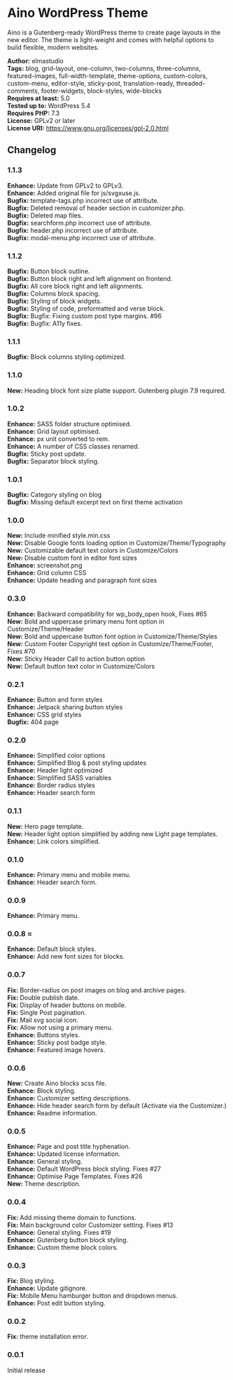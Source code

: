 # Aino WordPress Theme
Aino is a Gutenberg-ready WordPress theme to create page layouts in the new editor. The theme is light-weight and comes with helpful options to build flexible, modern websites.  

__Author:__ elmastudio  
__Tags:__  blog, grid-layout, one-column, two-columns, three-columns, featured-images, full-width-template, theme-options, custom-colors, custom-menu, editor-style, sticky-post, translation-ready, threaded-comments, footer-widgets, block-styles, wide-blocks  
__Requires at least:__ 5.0  
__Tested up to:__ WordPress 5.4  
__Requires PHP:__ 7.3    
__License:__ GPLv2 or later  
__License URI:__ https://www.gnu.org/licenses/gpl-2.0.html  

## Changelog  

### 1.1.3   
**Enhance:** Update from GPLv2 to GPLv3.  
**Enhance:** Added original file for js/svgxuse.js.  
**Bugfix:** template-tags.php incorrect use of attribute.  
**Bugfix:** Deleted removal of header section in customizer.php.  
**Bugfix:** Deleted map files.  
**Bugfix:** searchform.php incorrect use of attribute.  
**Bugfix:** header.php incorrect use of attribute.  
**Bugfix:** modal-menu.php incorrect use of attribute.  

### 1.1.2   
**Bugfix:** Button block outline.  
**Bugfix:** Button block right and left alignment on frontend.  
**Bugfix:** All core block right and left alignments.  
**Bugfix:** Columns block spacing.  
**Bugfix:** Styling of block widgets.  
**Bugfix:** Styling of code, preformatted and verse block.  
**Bugfix:**  Bugfix: Fixing custom post type margins. #96  
**Bugfix:**  Bugfix: A11y fixes.  

### 1.1.1  
**Bugfix:** Block columns styling optimized.  

### 1.1.0  
**New:** Heading block font size platte support. Gutenberg plugin 7.9 required.  

### 1.0.2 
**Enhance:** SASS folder structure optimised.  
**Enhance:** Grid layout optimised.  
**Enhance:** px unit converted to rem.  
**Enhance:** A number of CSS classes renamed.  
**Bugfix:** Sticky post update.  
**Bugfix:** Separator block styling.  
    
### 1.0.1 
**Bugfix:** Category styling on blog  
**Bugfix:** Missing default excerpt text on first theme activation    
  
### 1.0.0 
**New:** Include minified style.min.css  
**New:** Disable Google fonts loading option in Customize/Theme/Typography  
**New:** Customizable default text colors in Customize/Colors  
**New:** Disable custom font in editor font sizes  
**Enhance:** screenshot.png  
**Enhance:** Grid column CSS  
**Enhance:** Update heading and paragraph font sizes  

### 0.3.0  
**Enhance:** Backward compatibility for wp_body_open hook, Fixes #65  
**New:** Bold and uppercase primary menu font option in Customize/Theme/Header  
**New:** Bold and uppercase button font option in Customize/Theme/Styles  
**New:** Custom Footer Copyright text option in Customize/Theme/Footer, Fixes #70  
**New:** Sticky Header Call to action button option  
**New:** Default button text color in Customize/Colors  

### 0.2.1  
**Enhance:** Button and form styles  
**Enhance:** Jetpack sharing button styles  
**Enhance:** CSS grid styles  
**Bugfix:** 404 page  

### 0.2.0
**Enhance:** Simplified color options  
**Enhance:** Simplified Blog & post styling updates  
**Enhance:** Header light optimized  
**Enhance:** Simplified SASS variables  
**Enhance:** Border radius styles  
**Enhance:** Header search form  

### 0.1.1  
**New:** Hero page template.    
**New:** Header light option simplified by adding new Light page templates.  
**Enhance:** Link colors simplified.  

### 0.1.0  
**Enhance:** Primary menu and mobile menu.  
**Enhance:** Header search form.  

### 0.0.9  
**Enhance:** Primary menu.  

### 0.0.8 =  
**Enhance:** Default block styles.  
**Enhance:** Add new font sizes for blocks.  

### 0.0.7  
**Fix:** Border-radius on post images on blog and archive pages.  
**Fix:** Double publish date.  
**Fix:** Display of header buttons on mobile.  
**Fix:** Single Post pagination.  
**Fix:** Mail svg social icon.  
**Fix:** Allow not using a primary menu.  
**Enhance:** Buttons styles.  
**Enhance:** Sticky post badge style.  
**Enhance:** Featured image hovers.  

### 0.0.6  
**New:** Create Aino blocks scss file.  
**Enhance:** Block styling.  
**Enhance:** Customizer setting descriptions.  
**Enhance:** Hide header search form by default (Activate via the Customizer.)  
**Enhance:** Readme information.  

### 0.0.5  
**Enhance:** Page and post title hyphenation.  
**Enhance:** Updated license information.  
**Enhance:** General styling.  
**Enhance:** Default WordPress block styling. Fixes #27  
**Enhance:** Optimise Page Templates. Fixes #26  
**New:** Theme description.  

### 0.0.4  
**Fix:** Add missing theme domain to functions.  
**Fix:** Main background color Customizer setting. Fixes #13  
**Enhance:** General styling. Fixes #19  
**Enhance:** Gutenberg button block styling.  
**Enhance:** Custom theme block colors.  

### 0.0.3  
**Fix:** Blog styling.  
**Enhance:** Update gitignore.  
**Fix:** Mobile Menu hamburger button and dropdown menus.  
**Enhance:** Post edit button styling.  

### 0.0.2  
**Fix:** theme installation error.  

### 0.0.1  
Initial release  
